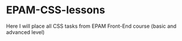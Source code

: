 # EPAM-CSS-lessons
Here I will place all CSS tasks from EPAM Front-End course (basic and advanced level)
